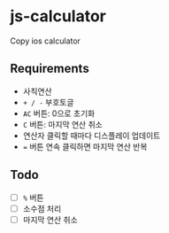 # js-calculator
Copy ios calculator

## Requirements
- 사칙연산
- `+ / -`  부호토글
- `AC` 버튼: 0으로 초기화
- `C` 버튼: 마지막 연산 취소
- 연산자 클릭할 때마다 디스플레이 업데이트
- `=` 버튼 연속 클릭하면 마지막 연산 반복

## Todo
- [ ] `%` 버튼
- [ ] 소수점 처리
- [ ] 마지막 연산 취소